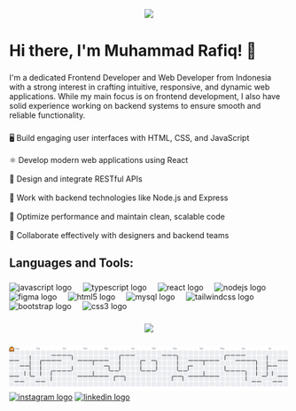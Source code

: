 <div align="center">
  <img height="400" src="https://portfolio-rafiq.vercel.app/assets/benner-b1oeGIng.png"  />
</div>

###

<h1 align="left">Hi there, I'm Muhammad Rafiq! 👋</h1>

###

<p align="left">I'm a dedicated Frontend Developer and Web Developer from Indonesia with a strong interest in crafting intuitive, responsive, and dynamic web applications. While my main focus is on frontend development, I also have solid experience working on backend systems to ensure smooth and reliable functionality.</p>

###

<p align="left">🖥️ Build engaging user interfaces with HTML, CSS, and JavaScript<br><br>⚛️ Develop modern web applications using React<br><br>🔗 Design and integrate RESTful APIs<br><br>🌿 Work with backend technologies like Node.js and Express<br><br>🧩 Optimize performance and maintain clean, scalable code<br><br>👥 Collaborate effectively with designers and backend teams</p>

###

<h2 align="left">Languages and Tools:</h2>

###

<div align="left">
  <img src="https://cdn.jsdelivr.net/gh/devicons/devicon/icons/javascript/javascript-original.svg" height="40" alt="javascript logo"  />
  <img width="12" />
  <img src="https://cdn.jsdelivr.net/gh/devicons/devicon/icons/typescript/typescript-original.svg" height="40" alt="typescript logo"  />
  <img width="12" />
  <img src="https://cdn.jsdelivr.net/gh/devicons/devicon/icons/react/react-original.svg" height="40" alt="react logo"  />
  <img width="12" />
  <img src="https://cdn.jsdelivr.net/gh/devicons/devicon/icons/nodejs/nodejs-original.svg" height="40" alt="nodejs logo"  />
  <img width="12" />
  <img src="https://cdn.jsdelivr.net/gh/devicons/devicon/icons/figma/figma-original.svg" height="40" alt="figma logo"  />
  <img width="12" />
  <img src="https://cdn.jsdelivr.net/gh/devicons/devicon/icons/html5/html5-original.svg" height="40" alt="html5 logo"  />
  <img width="12" />
  <img src="https://cdn.jsdelivr.net/gh/devicons/devicon/icons/mysql/mysql-original.svg" height="40" alt="mysql logo"  />
  <img width="12" />
  <img src="https://cdn.jsdelivr.net/gh/devicons/devicon/icons/tailwindcss/tailwindcss-original-wordmark.svg" height="40" alt="tailwindcss logo"  />
  <img width="12" />
  <img src="https://cdn.jsdelivr.net/gh/devicons/devicon/icons/bootstrap/bootstrap-original.svg" height="40" alt="bootstrap logo"  />
  <img width="12" />
  <img src="https://cdn.jsdelivr.net/gh/devicons/devicon/icons/css3/css3-original.svg" height="40" alt="css3 logo"  />
</div>

###

<div align="center">
  <img height="230" src="https://portfolio-rafiq.vercel.app/assets/benner2-C5iZO3F8.png"  />
</div>

###

<picture>
  <source media="(prefers-color-scheme: dark)" srcset="https://raw.githubusercontent.com/rafiq451/rafiq451/output/pacman-contribution-graph-dark.svg">
  <source media="(prefers-color-scheme: light)" srcset="https://raw.githubusercontent.com/rafiq451/rafiq451/output/pacman-contribution-graph.svg">
  <img alt="pacman contribution graph" src="https://raw.githubusercontent.com/rafiq451/rafiq451/output/pacman-contribution-graph.svg">
</picture>

<div align="left">
  <a href="https://www.instagram.com/yourprofile"><img src="https://img.shields.io/static/v1?message=Instagram&logo=instagram&label=&color=E4405F&logoColor=white&labelColor=&style=for-the-badge" height="35" alt="instagram logo"  /></a>
  <a href="https://www.linkedin.com/in/yourprofile"><img src="https://img.shields.io/static/v1?message=LinkedIn&logo=linkedin&label=&color=0077B5&logoColor=white&labelColor=&style=for-the-badge" height="35" alt="linkedin logo"  /></a>
</div>

###
